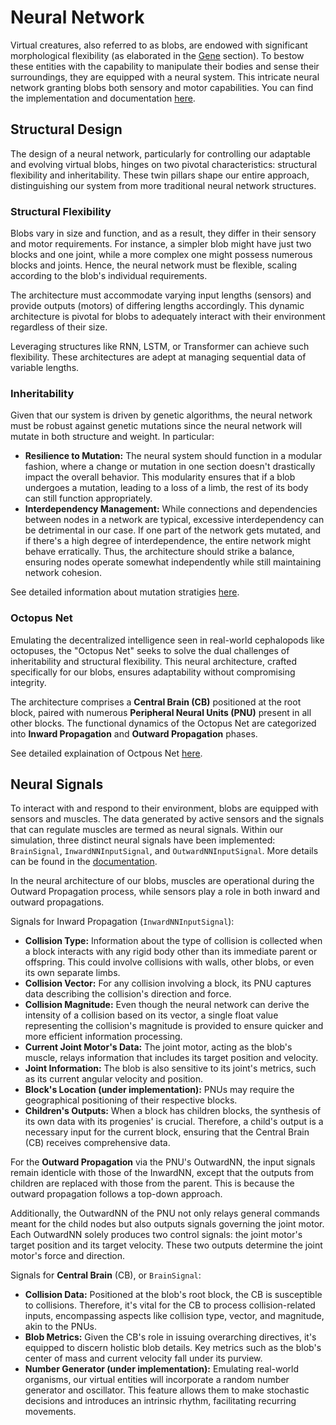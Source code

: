 # Neural Network

Virtual creatures, also referred to as blobs, are endowed with significant morphological flexibility (as elaborated in the [Gene](Gene.md) section). To bestow these entities with the capability to manipulate their bodies and sense their surroundings, they are equipped with a neural system. This intricate neural network granting blobs both sensory and motor capabilities. You can find the implementation and documentation [here](https://evodoc.kaiyuanlou.com/evosim/brain/index.html).
## Structural Design

The design of a neural network, particularly for controlling our adaptable and evolving virtual blobs, hinges on two pivotal characteristics: structural flexibility and inheritability. These twin pillars shape our entire approach, distinguishing our system from more traditional neural network structures.
### Structural Flexibility

Blobs vary in size and function, and as a result, they differ in their sensory and motor requirements. For instance, a simpler blob might have just two blocks and one joint, while a more complex one might possess numerous blocks and joints. Hence, the neural network must be flexible, scaling according to the blob's individual requirements.

The architecture must accommodate varying input lengths (sensors) and provide outputs (motors) of differing lengths accordingly. This dynamic architecture is pivotal for blobs to adequately interact with their environment regardless of their size.

Leveraging structures like RNN, LSTM, or Transformer can achieve such flexibility. These architectures are adept at managing sequential data of variable lengths.
### Inheritability

Given that our system is driven by genetic algorithms, the neural network must be robust against genetic mutations since the neural network will mutate in both structure and weight. In particular:

- **Resilience to Mutation:** The neural system should function in a modular fashion, where a change or mutation in one section doesn't drastically impact the overall behavior. This modularity ensures that if a blob undergoes a mutation, leading to a loss of a limb, the rest of its body can still function appropriately.
- **Interdependency Management:** While connections and dependencies between nodes in a network are typical, excessive interdependency can be detrimental in our case. If one part of the network gets mutated, and if there's a high degree of interdependence, the entire network might behave erratically. Thus, the architecture should strike a balance, ensuring nodes operate somewhat independently while still maintaining network cohesion.

See detailed information about mutation stratigies [here](Mutation.md).

### Octopus Net

Emulating the decentralized intelligence seen in real-world cephalopods like octopuses, the "Octopus Net" seeks to solve the dual challenges of inheritability and structural flexibility. This neural architecture, crafted specifically for our blobs, ensures adaptability without compromising integrity. 

The architecture comprises a **Central Brain (CB)** positioned at the root block, paired with numerous **Peripheral Neural Units (PNU)** present in all other blocks. The functional dynamics of the Octopus Net are categorized into **Inward Propagation** and **Outward Propagation** phases. 

See detailed explaination of Octpous Net [here](OctopusNet.md).

## Neural Signals

To interact with and respond to their environment, blobs are equipped with sensors and muscles. The data generated by active sensors and the signals that can regulate muscles are termed as neural signals. Within our simulation, three distinct neural signals have been implemented: `BrainSignal`, `InwardNNInputSignal`, and `OutwardNNInputSignal`. More details can be found in the [documentation](https://evodoc.kaiyuanlou.com/evosim/brain/signal/index.html).

In the neural architecture of our blobs, muscles are operational during the Outward Propagation process, while sensors play a role in both inward and outward propagations.

Signals for Inward Propagation (`InwardNNInputSignal`):

- **Collision Type:** Information about the type of collision is collected when a block interacts with any rigid body other than its immediate parent or offspring. This could involve collisions with walls, other blobs, or even its own separate limbs.
- **Collision Vector:** For any collision involving a block, its PNU captures data describing the collision's direction and force.
- **Collision Magnitude:** Even though the neural network can derive the intensity of a collision based on its vector, a single float value representing the collision's magnitude is provided to ensure quicker and more efficient information processing.
- **Current Joint Motor's Data:** The joint motor, acting as the blob's muscle, relays information that includes its target position and velocity.
- **Joint Information:** The blob is also sensitive to its joint's metrics, such as its current angular velocity and position.
- **Block's Location (under implementation):** PNUs may require the geographical positioning of their respective blocks.
- **Children's Outputs:** When a block has children blocks, the synthesis of its own data with its progenies' is crucial. Therefore, a child's output is a necessary input for the current block, ensuring that the Central Brain (CB) receives comprehensive data.

For the **Outward Propagation** via the PNU's OutwardNN, the input signals remain identicle with those of the InwardNN, except that the outputs from children are replaced with those from the parent. This is because the outward propagation follows a top-down approach.

Additionally, the OutwardNN of the PNU not only relays general commands meant for the child nodes but also outputs signals governing the joint motor. Each OutwardNN solely produces two control signals: the joint motor's target position and its target velocity. These two outputs determine the joint motor's force and direction.

Signals for **Central Brain** (CB), or `BrainSignal`:

- **Collision Data:** Positioned at the blob's root block, the CB is susceptible to collisions. Therefore, it's vital for the CB to process collision-related inputs, encompassing aspects like collision type, vector, and magnitude, akin to the PNUs.
- **Blob Metrics:** Given the CB's role in issuing overarching directives, it's equipped to discern holistic blob details. Key metrics such as the blob's center of mass and current velocity fall under its purview.
- **Number Generator (under implementation):** Emulating real-world organisms, our virtual entities will incorporate a random number generator and oscillator. This feature allows them to make stochastic decisions and introduces an intrinsic rhythm, facilitating recurring movements.